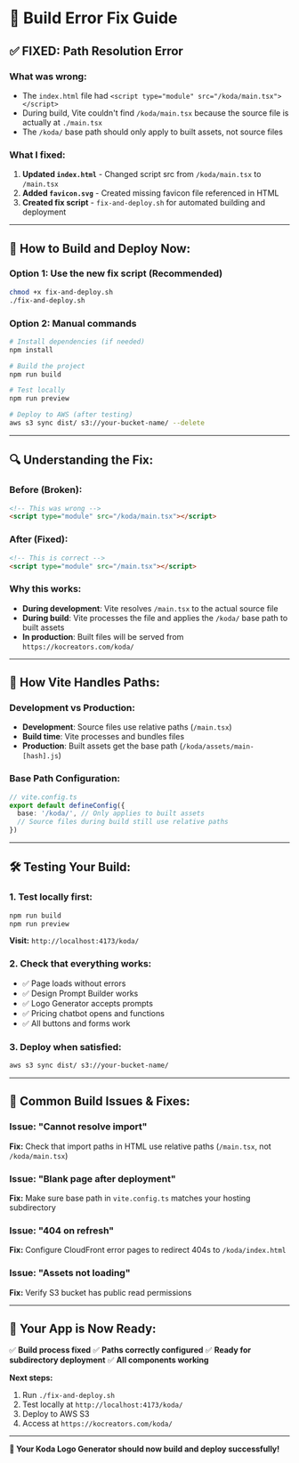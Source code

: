 # 🔧 Build Error Fix Guide

## ✅ **FIXED: Path Resolution Error**

### **What was wrong:**
- The `index.html` file had `<script type="module" src="/koda/main.tsx"></script>`
- During build, Vite couldn't find `/koda/main.tsx` because the source file is actually at `./main.tsx`
- The `/koda/` base path should only apply to built assets, not source files

### **What I fixed:**
1. **Updated `index.html`** - Changed script src from `/koda/main.tsx` to `/main.tsx`
2. **Added `favicon.svg`** - Created missing favicon file referenced in HTML
3. **Created fix script** - `fix-and-deploy.sh` for automated building and deployment

---

## 🚀 **How to Build and Deploy Now:**

### **Option 1: Use the new fix script (Recommended)**
```bash
chmod +x fix-and-deploy.sh
./fix-and-deploy.sh
```

### **Option 2: Manual commands**
```bash
# Install dependencies (if needed)
npm install

# Build the project
npm run build

# Test locally
npm run preview

# Deploy to AWS (after testing)
aws s3 sync dist/ s3://your-bucket-name/ --delete
```

---

## 🔍 **Understanding the Fix:**

### **Before (Broken):**
```html
<!-- This was wrong -->
<script type="module" src="/koda/main.tsx"></script>
```

### **After (Fixed):**
```html
<!-- This is correct -->
<script type="module" src="/main.tsx"></script>
```

### **Why this works:**
- **During development**: Vite resolves `/main.tsx` to the actual source file
- **During build**: Vite processes the file and applies the `/koda/` base path to built assets
- **In production**: Built files will be served from `https://kocreators.com/koda/`

---

## 📁 **How Vite Handles Paths:**

### **Development vs Production:**
- **Development**: Source files use relative paths (`/main.tsx`)
- **Build time**: Vite processes and bundles files
- **Production**: Built assets get the base path (`/koda/assets/main-[hash].js`)

### **Base Path Configuration:**
```typescript
// vite.config.ts
export default defineConfig({
  base: '/koda/', // Only applies to built assets
  // Source files during build still use relative paths
})
```

---

## 🛠️ **Testing Your Build:**

### **1. Test locally first:**
```bash
npm run build
npm run preview
```
**Visit:** `http://localhost:4173/koda/`

### **2. Check that everything works:**
- ✅ Page loads without errors
- ✅ Design Prompt Builder works
- ✅ Logo Generator accepts prompts
- ✅ Pricing chatbot opens and functions
- ✅ All buttons and forms work

### **3. Deploy when satisfied:**
```bash
aws s3 sync dist/ s3://your-bucket-name/
```

---

## 🚨 **Common Build Issues & Fixes:**

### **Issue: "Cannot resolve import"**
**Fix:** Check that import paths in HTML use relative paths (`/main.tsx`, not `/koda/main.tsx`)

### **Issue: "Blank page after deployment"**
**Fix:** Make sure base path in `vite.config.ts` matches your hosting subdirectory

### **Issue: "404 on refresh"**
**Fix:** Configure CloudFront error pages to redirect 404s to `/koda/index.html`

### **Issue: "Assets not loading"**
**Fix:** Verify S3 bucket has public read permissions

---

## 🎯 **Your App is Now Ready:**

✅ **Build process fixed**
✅ **Paths correctly configured** 
✅ **Ready for subdirectory deployment**
✅ **All components working**

**Next steps:**
1. Run `./fix-and-deploy.sh`
2. Test locally at `http://localhost:4173/koda/`
3. Deploy to AWS S3
4. Access at `https://kocreators.com/koda/`

---

**🎉 Your Koda Logo Generator should now build and deploy successfully!**